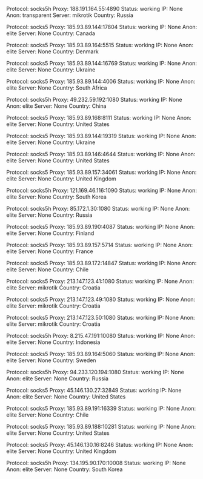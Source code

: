 Protocol: socks5h
Proxy: 188.191.164.55:4890
Status: working
IP: None
Anon: transparent
Server: mikrotik
Country: Russia

Protocol: socks5
Proxy: 185.93.89.144:17804
Status: working
IP: None
Anon: elite
Server: None
Country: Canada

Protocol: socks5
Proxy: 185.93.89.164:5515
Status: working
IP: None
Anon: elite
Server: None
Country: Denmark

Protocol: socks5
Proxy: 185.93.89.144:16769
Status: working
IP: None
Anon: elite
Server: None
Country: Ukraine

Protocol: socks5
Proxy: 185.93.89.144:4006
Status: working
IP: None
Anon: elite
Server: None
Country: South Africa

Protocol: socks5h
Proxy: 49.232.59.192:1080
Status: working
IP: None
Anon: elite
Server: None
Country: China

Protocol: socks5
Proxy: 185.93.89.168:8111
Status: working
IP: None
Anon: elite
Server: None
Country: United States

Protocol: socks5
Proxy: 185.93.89.144:19319
Status: working
IP: None
Anon: elite
Server: None
Country: Ukraine

Protocol: socks5
Proxy: 185.93.89.146:4644
Status: working
IP: None
Anon: elite
Server: None
Country: United States

Protocol: socks5
Proxy: 185.93.89.157:34061
Status: working
IP: None
Anon: elite
Server: None
Country: United Kingdom

Protocol: socks5h
Proxy: 121.169.46.116:1090
Status: working
IP: None
Anon: elite
Server: None
Country: South Korea

Protocol: socks5h
Proxy: 85.172.1.30:1080
Status: working
IP: None
Anon: elite
Server: None
Country: Russia

Protocol: socks5
Proxy: 185.93.89.190:4087
Status: working
IP: None
Anon: elite
Server: None
Country: Finland

Protocol: socks5
Proxy: 185.93.89.157:5714
Status: working
IP: None
Anon: elite
Server: None
Country: France

Protocol: socks5
Proxy: 185.93.89.172:14847
Status: working
IP: None
Anon: elite
Server: None
Country: Chile

Protocol: socks5
Proxy: 213.147.123.41:1080
Status: working
IP: None
Anon: elite
Server: mikrotik
Country: Croatia

Protocol: socks5
Proxy: 213.147.123.49:1080
Status: working
IP: None
Anon: elite
Server: mikrotik
Country: Croatia

Protocol: socks5
Proxy: 213.147.123.50:1080
Status: working
IP: None
Anon: elite
Server: mikrotik
Country: Croatia

Protocol: socks5h
Proxy: 8.215.47.191:10080
Status: working
IP: None
Anon: elite
Server: None
Country: Indonesia

Protocol: socks5
Proxy: 185.93.89.164:5060
Status: working
IP: None
Anon: elite
Server: None
Country: Sweden

Protocol: socks5h
Proxy: 94.233.120.194:1080
Status: working
IP: None
Anon: elite
Server: None
Country: Russia

Protocol: socks5
Proxy: 45.146.130.27:32849
Status: working
IP: None
Anon: elite
Server: None
Country: United States

Protocol: socks5
Proxy: 185.93.89.191:16339
Status: working
IP: None
Anon: elite
Server: None
Country: Chile

Protocol: socks5
Proxy: 185.93.89.188:10281
Status: working
IP: None
Anon: elite
Server: None
Country: United States

Protocol: socks5
Proxy: 45.146.130.16:8246
Status: working
IP: None
Anon: elite
Server: None
Country: United Kingdom

Protocol: socks5h
Proxy: 134.195.90.170:10008
Status: working
IP: None
Anon: elite
Server: None
Country: South Korea

